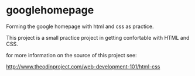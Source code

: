 # googlehomepage
Forming the google homepage with html and css as practice.

This project is a small practice project in getting confortable with HTML and CSS. 

for more information on the source of this project see:

http://www.theodinproject.com/web-development-101/html-css
